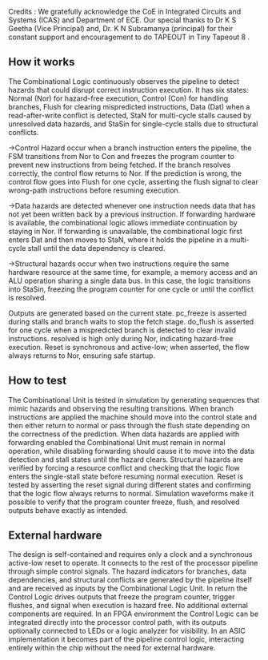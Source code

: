 <!---

This file is used to generate your project datasheet. Please fill in the information below and delete any unused
sections.

You can also include images in this folder and reference them in the markdown. Each image must be less than
512 kb in size, and the combined size of all images must be less than 1 MB.
-->
Credits : We gratefully acknowledge the CoE in Integrated Circuits and Systems (ICAS) and Department of ECE. Our special thanks to Dr K S Geetha (Vice Principal) and, Dr. K N Subramanya (principal) for their constant support and encouragement to do TAPEOUT in Tiny Tapeout 8 .

## How it works

The Combinational Logic continuously observes the pipeline to detect hazards that could disrupt correct instruction execution. It has six states: Normal (Nor) for hazard-free execution, Control (Con) for handling branches, Flush for clearing mispredicted instructions, Data (Dat) when a read-after-write conflict is detected, StaN for multi-cycle stalls caused by unresolved data hazards, and StaSin for single-cycle stalls due to structural conflicts.

->Control Hazard occur when a branch instruction enters the pipeline, the FSM transitions from Nor to Con and freezes the program counter to prevent new instructions from being fetched. If the branch resolves correctly, the control flow returns to Nor. If the prediction is wrong, the control flow goes into Flush for one cycle, asserting the flush signal to clear wrong-path instructions before resuming execution.

->Data hazards are detected whenever one instruction needs data that has not yet been written back by a previous instruction. If forwarding hardware is available, the combinational logic allows immediate continuation by staying in Nor. If forwarding is unavailable, the combinational logic first enters Dat and then moves to StaN, where it holds the pipeline in a multi-cycle stall until the data dependency is cleared.

->Structural hazards occur when two instructions require the same hardware resource at the same time, for example, a memory access and an ALU operation sharing a single data bus. In this case, the logic transitions into StaSin, freezing the program counter for one cycle or until the conflict is resolved.

Outputs are generated based on the current state. pc_freeze is asserted during stalls and branch waits to stop the fetch stage. do_flush is asserted for one cycle when a mispredicted branch is detected to clear invalid instructions. resolved is high only during Nor, indicating hazard-free execution. Reset is synchronous and active-low; when asserted, the flow always returns to Nor, ensuring safe startup.

## How to test

The Combinational Unit is tested in simulation by generating sequences that mimic hazards and observing the resulting transitions. When branch instructions are applied the machine should move into the control state and then either return to normal or pass through the flush state depending on the correctness of the prediction. When data hazards are applied with forwarding enabled the Combinational Unit must remain in normal operation, while disabling forwarding should cause it to move into the data detection and stall states until the hazard clears. Structural hazards are verified by forcing a resource conflict and checking that the logic flow enters the single-stall state before resuming normal execution. Reset is tested by asserting the reset signal during different states and confirming that the logic flow always returns to normal. Simulation waveforms make it possible to verify that the program counter freeze, flush, and resolved outputs behave exactly as intended.

## External hardware

The design is self-contained and requires only a clock and a synchronous active-low reset to operate. It connects to the rest of the processor pipeline through simple control signals. The hazard indicators for branches, data dependencies, and structural conflicts are generated by the pipeline itself and are received as inputs by the Combinational Logic Unit. In return the Control Logic drives outputs that freeze the program counter, trigger flushes, and signal when execution is hazard free. No additional external components are required. In an FPGA environment the Control Logic can be integrated directly into the processor control path, with its outputs optionally connected to LEDs or a logic analyzer for visibility. In an ASIC implementation it becomes part of the pipeline control logic, interacting entirely within the chip without the need for external hardware.
